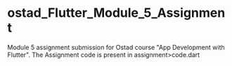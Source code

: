 # ostad_Flutter_Module_5_Assignment
Module 5 assignment submission for Ostad course "App Development with Flutter".
The Assignment code is present in assignment>code.dart
